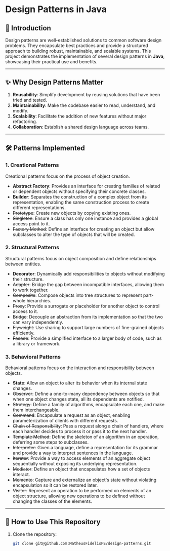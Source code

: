 # Design Patterns in Java

## 📖 Introduction
Design patterns are well-established solutions to common software design problems. They encapsulate best practices and provide a structured approach to building robust, maintainable, and scalable systems. This project demonstrates the implementation of several design patterns in **Java**, showcasing their practical use and benefits.

---

## ✨ Why Design Patterns Matter
1. **Reusability**: Simplify development by reusing solutions that have been tried and tested.
2. **Maintainability**: Make the codebase easier to read, understand, and modify.
3. **Scalability**: Facilitate the addition of new features without major refactoring.
4. **Collaboration**: Establish a shared design language across teams.

---

## 🛠️ Patterns Implemented

### 1. **Creational Patterns**
Creational patterns focus on the process of object creation.

- **Abstract Factory**: Provides an interface for creating families of related or dependent objects without specifying their concrete classes.
- **Builder**: Separates the construction of a complex object from its representation, enabling the same construction process to create different representations.
- ~~Prototype~~: Create new objects by copying existing ones.
- ~~Singleton~~: Ensure a class has only one instance and provides a global access point to it.
- ~~Factory Method~~: Define an interface for creating an object but allow subclasses to alter the type of objects that will be created.

### 2. **Structural Patterns**
Structural patterns focus on object composition and define relationships between entities.

- **Decorator**: Dynamically add responsibilities to objects without modifying their structure.
- ~~Adapter~~: Bridge the gap between incompatible interfaces, allowing them to work together.
- ~~Composite~~: Compose objects into tree structures to represent part-whole hierarchies.
- ~~Proxy~~: Provide a surrogate or placeholder for another object to control access to it.
- ~~Bridge~~: Decouple an abstraction from its implementation so that the two can vary independently.
- ~~Flyweight~~: Use sharing to support large numbers of fine-grained objects efficiently.
- ~~Facade~~: Provide a simplified interface to a larger body of code, such as a library or framework.

### 3. **Behavioral Patterns**
Behavioral patterns focus on the interaction and responsibility between objects.

- **State**: Allow an object to alter its behavior when its internal state changes.
- ~~Observer~~: Define a one-to-many dependency between objects so that when one object changes state, all its dependents are notified.
- ~~Strategy~~: Define a family of algorithms, encapsulate each one, and make them interchangeable.
- ~~Command~~: Encapsulate a request as an object, enabling parameterization of clients with different requests.
- ~~Chain of Responsibility~~: Pass a request along a chain of handlers, where each handler decides to process it or pass it to the next handler.
- ~~Template Method~~: Define the skeleton of an algorithm in an operation, deferring some steps to subclasses.
- ~~Interpreter~~: Given a language, define a representation for its grammar and provide a way to interpret sentences in the language.
- ~~Iterator~~: Provide a way to access elements of an aggregate object sequentially without exposing its underlying representation.
- ~~Mediator~~: Define an object that encapsulates how a set of objects interact.
- ~~Memento~~: Capture and externalize an object's state without violating encapsulation so it can be restored later.
- ~~Visitor~~: Represent an operation to be performed on elements of an object structure, allowing new operations to be defined without changing the classes of the elements.

---

## 🚀 How to Use This Repository
1. Clone the repository:
   ```bash
   git clone git@github.com:MatheusFidelisPE/design-patterns.git

